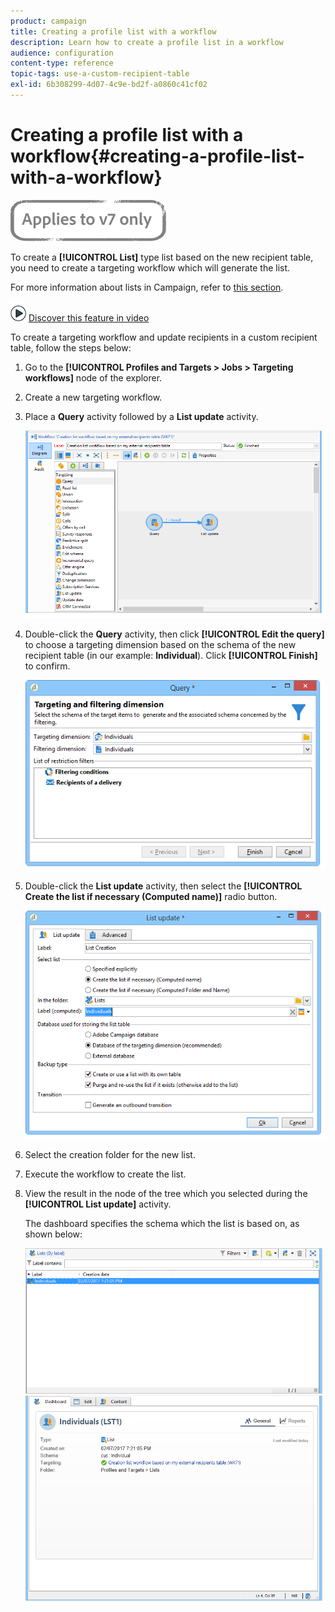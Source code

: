 ```yaml
---
product: campaign
title: Creating a profile list with a workflow
description: Learn how to create a profile list in a workflow
audience: configuration
content-type: reference
topic-tags: use-a-custom-recipient-table
exl-id: 6b308299-4d07-4c9e-bd2f-a0860c41cf02
---
```

# Creating a profile list with a workflow{#creating-a-profile-list-with-a-workflow}

![](../../assets/v7-only.svg)

To create a **[!UICONTROL List]** type list based on the new recipient table, you need to create a targeting workflow which will generate the list. 

For more information about lists in Campaign, refer to [this section](../../platform/using/creating-and-managing-lists.md#about-lists-in-adobe-campaign).

![](assets/do-not-localize/how-to-video.png) [Discover this feature in video](../../platform/using/creating-and-managing-lists.md#create-list-in-a-wf-video)

To create a targeting workflow and update recipients in a custom recipient table, follow the steps below: 

1. Go to the **[!UICONTROL Profiles and Targets > Jobs > Targeting workflows]** node of the explorer.
1. Create a new targeting workflow.
1. Place a **Query** activity followed by a **List update** activity.

   ![](assets/mapping_create_list_workflow01.png)

1. Double-click the **Query** activity, then click **[!UICONTROL Edit the query]** to choose a targeting dimension based on the schema of the new recipient table (in our example: **Individual**). Click **[!UICONTROL Finish]** to confirm.

   ![](assets/mapping_create_list_workflow03.png)

1. Double-click the **List update** activity, then select the **[!UICONTROL Create the list if necessary (Computed name)]** radio button.

   ![](assets/mapping_create_list_workflow02.png)

1. Select the creation folder for the new list.
1. Execute the workflow to create the list.
1. View the result in the node of the tree which you selected during the **[!UICONTROL List update]** activity.

   The dashboard specifies the schema which the list is based on, as shown below:

   ![](assets/mapping_list_view.png)
